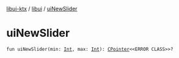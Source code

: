 [libui-ktx](../index.md) / [libui](index.md) / [uiNewSlider](./ui-new-slider.md)

# uiNewSlider

`fun uiNewSlider(min: `[`Int`](https://kotlinlang.org/api/latest/jvm/stdlib/kotlin/-int/index.html)`, max: `[`Int`](https://kotlinlang.org/api/latest/jvm/stdlib/kotlin/-int/index.html)`): `[`CPointer`](../kotlinx.cinterop/-c-pointer/index.md)`<<ERROR CLASS>>?`